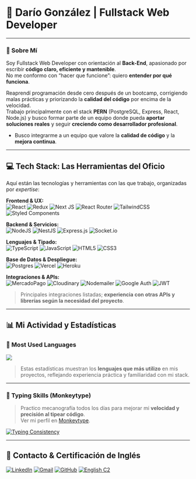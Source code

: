 # 🚀 Darío González | Fullstack Web Developer

---

### 👋 Sobre Mí

Soy Fullstack Web Developer con orientación al **Back-End**, apasionado por escribir **código claro, eficiente y mantenible**.  
No me conformo con “hacer que funcione”: quiero **entender por qué funciona**.

Reaprendí programación desde cero después de un bootcamp, corrigiendo malas prácticas y priorizando la **calidad del código** por encima de la velocidad.  
Trabajo principalmente con el stack **PERN** (PostgreSQL, Express, React, Node.js) y busco formar parte de un equipo donde pueda **aportar soluciones reales** y seguir **creciendo como desarrollador profesional**.

- Busco integrarme a un equipo que valore la **calidad de código** y la **mejora continua**.

---

## 💻 Tech Stack: Las Herramientas del Oficio

Aquí están las tecnologías y herramientas con las que trabajo, organizadas por *expertise*:

**Frontend & UX:**  
![React](https://img.shields.io/badge/react-%2320232a.svg?style=for-the-badge&logo=react&logoColor=%2361DAFB) ![Redux](https://img.shields.io/badge/redux-%23593d88.svg?style=for-the-badge&logo=redux&logoColor=white) ![Next JS](https://img.shields.io/badge/Next-black?style=for-the-badge&logo=next.js&logoColor=white) ![React Router](https://img.shields.io/badge/React_Router-CA4245?style=for-the-badge&logo=react-router&logoColor=white) ![TailwindCSS](https://img.shields.io/badge/tailwindcss-%2338B2AC.svg?style=for-the-badge&logo=tailwind-css&logoColor=white) ![Styled Components](https://img.shields.io/badge/styled--components-DB7093?style=for-the-badge&logo=styled-components&logoColor=white)

**Backend & Servicios:**  
![NodeJS](https://img.shields.io/badge/node.js-6DA55F?style=for-the-badge&logo=node.js&logoColor=white) ![NestJS](https://img.shields.io/badge/nestjs-%23E0234E.svg?style=for-the-badge&logo=nestjs&logoColor=white) ![Express.js](https://img.shields.io/badge/express.js-%23404d59.svg?style=for-the-badge&logo=express&logoColor=%2361DAFB) ![Socket.io](https://img.shields.io/badge/Socket.io-black?style=for-the-badge&logo=socket.io&badgeColor=010101)

**Lenguajes & Tipado:**  
![TypeScript](https://img.shields.io/badge/typescript-%23007ACC.svg?style=for-the-badge&logo=typescript&logoColor=white) ![JavaScript](https://img.shields.io/badge/javascript-%23323330.svg?style=for-the-badge&logo=javascript&logoColor=%23F7DF1E) ![HTML5](https://img.shields.io/badge/html5-%23E34F26.svg?style=for-the-badge&logo=html5&logoColor=white) ![CSS3](https://img.shields.io/badge/css3-%231572B6.svg?style=for-the-badge&logo=css3&logoColor=white)

**Base de Datos & Despliegue:**  
![Postgres](https://img.shields.io/badge/postgres-%23316192.svg?style=for-the-badge&logo=postgresql&logoColor=white) ![Vercel](https://img.shields.io/badge/vercel-%23000000.svg?style=for-the-badge&logo=vercel&logoColor=white) ![Heroku](https://img.shields.io/badge/heroku-%23430098.svg?style=for-the-badge&logo=heroku&logoColor=white)

**Integraciones & APIs:**  
![MercadoPago](https://img.shields.io/badge/MercadoPago-000?style=for-the-badge&logo=mercadopago&logoColor=blue) 
![Cloudinary](https://img.shields.io/badge/Cloudinary-000?style=for-the-badge&logo=cloudinary&logoColor=white) 
![Nodemailer](https://img.shields.io/badge/Nodemailer-000?style=for-the-badge&logo=microsoftoutlook&logoColor=white) 
![Google Auth](https://img.shields.io/badge/Google-4285F4?style=for-the-badge&logo=google&logoColor=white) 
![JWT](https://img.shields.io/badge/JWT-000?style=for-the-badge&logo=keybase&logoColor=white)  

> Principales integraciones listadas; **experiencia con otras APIs y librerías según la necesidad del proyecto**.

---

## 📊 Mi Actividad y Estadísticas

### 🥇 Most Used Languages
![](https://github-readme-stats.vercel.app/api/top-langs/?username=DarioFGonzalez&theme=dark&hide_border=true&include_all_commits=false&count_private=true&layout=compact)

> Estas estadísticas muestran los **lenguajes que más utilizo** en mis proyectos, reflejando experiencia práctica y familiaridad con mi stack.

---

### 🧠 Typing Skills (Monkeytype)

> Practico mecanografía todos los días para mejorar mi **velocidad y precisión al tipear código**.  
> Ver mi perfil en [Monkeytype](https://monkeytype.com/profile/ivelliuz).

[![Typing Consistency](https://monkeytype-readme.zeabur.app/generate-svg/ivelliuz/terminal)](https://monkeytype.com/profile/ivelliuz)

---

## 📧 Contacto & Certificación de Inglés

[![LinkedIn](https://img.shields.io/badge/LinkedIn-%230077B5?style=for-the-badge&logo=linkedin&logoColor=white)](https://www.linkedin.com/in/dario-gonzalez-66a2101aa/) [![Gmail](https://img.shields.io/badge/Gmail-D14836?style=for-the-badge&logo=gmail&logoColor=white)](mailto:dario.zerobyte@gmail.com) [![GitHub](https://img.shields.io/badge/GitHub-181717?style=for-the-badge&logo=github&logoColor=white)](https://github.com/DarioFGonzalez) [![English C2](https://img.shields.io/badge/English-C2%20(Native)-blue?style=for-the-badge&logo=google&logoColor=white)](https://cert.efset.org/7LAydB?cid=em100a)
